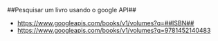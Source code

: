 ##Pesquisar um livro usando o google API##

* https://www.googleapis.com/books/v1/volumes?q=##ISBN##
* https://www.googleapis.com/books/v1/volumes?q=9781452140483
